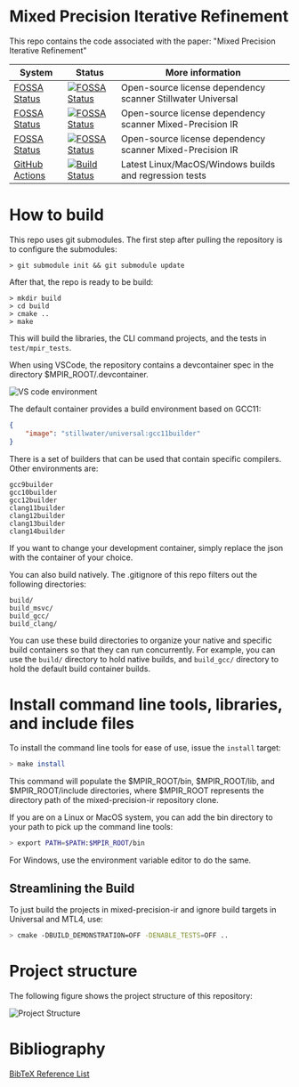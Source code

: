 # Mixed Precision Iterative Refinement

This repo contains the code associated with the paper: "Mixed Precision Iterative Refinement"

| **System** | **Status** | **More information** |
|------------|------------|----------------------|
| [FOSSA Status](https://app.fossa.com/projects/git%2Bgithub.com%2Fstillwater-sc%2Funiversal) | [![FOSSA Status](https://app.fossa.com/api/projects/git%2Bgithub.com%2Fstillwater-sc%2Funiversal.svg?type=shield)](https://app.fossa.com/projects/git%2Bgithub.com%2Fstillwater-sc%2Funiversal?ref=badge_shield) | Open-source license dependency scanner Stillwater Universal|
| [FOSSA Status](https://app.fossa.com/projects/git%2Bgithub.com%2Fjamesquinlan%2Fmixed-precision-ir) | [![FOSSA Status](https://app.fossa.com/api/projects/git%2Bgithub.com%2Fjamesquinlan%2Fmixed-precision-ir.svg?type=small)](https://app.fossa.com/projects/git%2Bgithub.com%2Fjamesquinlan%2Fmixed-precision-ir?ref=badge_small) | Open-source license dependency scanner Mixed-Precision IR |
| [FOSSA Status](https://app.fossa.com/projects/git%2Bgithub.com%2Fjamesquinlan%2Fmixed-precision-ir) | [![FOSSA Status](https://app.fossa.com/api/projects/git%2Bgithub.com%2Fjamesquinlan%2Fmixed-precision-ir.svg?type=shield)](https://app.fossa.com/projects/git%2Bgithub.com%2Fjamesquinlan%2Fmixed-precision-ir?ref=badge_shield) | Open-source license dependency scanner Mixed-Precision IR |
| [GitHub Actions](https://github.com/jamesquinlan/mixed-precision-ir/actions) | [![Build Status](https://github.com/jamesquinlan/mixed-precision-ir/actions/workflows/cmake.yml/badge.svg?branch=main)](https://github.com/jamesquinlan/mixed-precision-ir) | Latest Linux/MacOS/Windows builds and regression tests |


# How to build

This repo uses git submodules. The first step after pulling the repository is to configure the submodules:

```text
> git submodule init && git submodule update
```

After that, the repo is ready to be build:

```text
> mkdir build
> cd build
> cmake ..
> make
```

This will build the libraries, the CLI command projects, and the tests in `test/mpir_tests`.

When using VSCode, the repository contains a devcontainer spec in the directory $MPIR_ROOT/.devcontainer. 

![VS code environment](img/vscode-devcontainer.png)

The default container provides a build environment based on GCC11:

```json
{
	"image": "stillwater/universal:gcc11builder"
}
```
There is a set of builders that can be used that contain specific compilers. Other environments are:
```text
gcc9builder
gcc10builder
gcc12builder
clang11builder
clang12builder
clang13builder
clang14builder
```
If you want to change your development container, simply replace the json with the container of your choice.

You can also build natively. The .gitignore of this repo filters out the following directories:
```text
build/
build_msvc/
build_gcc/
build_clang/
```
You can use these build directories to organize your native and specific build containers so that they can run concurrently. For example, you can use the `build/` directory to hold native builds, and `build_gcc/` directory to hold the default build container builds.

# Install command line tools, libraries, and include files

To install the command line tools for ease of use, issue the `install` target:

```bash
> make install
```

This command will populate the $MPIR_ROOT/bin, $MPIR_ROOT/lib, and $MPIR_ROOT/include directories, where $MPIR_ROOT represents the directory path of the mixed-precision-ir repository clone.

If you are on a Linux or MacOS system, you can add the bin directory to your path to pick up the command line tools:

```bash
> export PATH=$PATH:$MPIR_ROOT/bin
```

For Windows, use the environment variable editor to do the same.


## Streamlining the Build

To just build the projects in mixed-precision-ir and ignore build targets in Universal and MTL4, use:

```zsh
> cmake -DBUILD_DEMONSTRATION=OFF -DENABLE_TESTS=OFF ..
```




# Project structure

The following figure shows the project structure of this repository:

![Project Structure](img/project-structure.png)


# Bibliography

[BibTeX Reference List](refs.bib)
